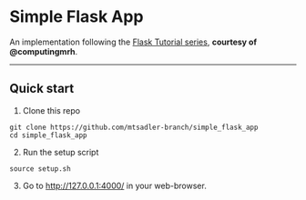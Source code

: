 # Simple Flask App
An implementation following the [Flask Tutorial series](https://www.youtube.com/playlist?list=PLFtQkpylAzMAKJNId7GBrCG5yIncZivVL), **courtesy of @computingmrh**.

---

## Quick start
1. Clone this repo
```
git clone https://github.com/mtsadler-branch/simple_flask_app
cd simple_flask_app
```
2. Run the setup script
```
source setup.sh
```
3. Go to http://127.0.0.1:4000/ in your web-browser.

